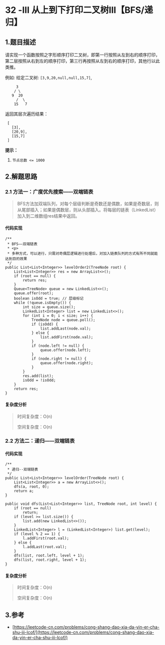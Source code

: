 # 32 -Ⅲ 从上到下打印二叉树Ⅲ【BFS/递归】

## 1.题目描述

请实现一个函数按照之字形顺序打印二叉树，即第一行按照从左到右的顺序打印，第二层按照从右到左的顺序打印，第三行再按照从左到右的顺序打印，其他行以此类推。

例如: 给定二叉树: `[3,9,20,null,null,15,7]`,

```text
     3
    / \
   9  20
     /  \
    15   7
```

返回其层次遍历结果：

```text
 [
   [3],
   [20,9],
   [15,7]
 ]
```

**提示：**

1. `节点总数 <= 1000`

## 2.解题思路

### 2.1 方法一：广度优先搜索——双端链表

> BFS方法加双端队列，对每个层级判断是奇数还是偶数，如果是奇数层，则从尾部插入；如果是偶数层，则从头部插入。将每层的链表（LinkedList）加入到二维数组res结果中返回。

#### 代码实现

```text
/**
 * BFS——双端链表
 * <p>
 * 多种方式，可以进行，只需对奇偶层逻辑进行处理后，对加入链表队列的方式有所不同就能达到目的效果
 */
public List<List<Integer>> levelOrder2(TreeNode root) {
    List<List<Integer>> res = new ArrayList<>();
    if (root == null) {
        return res;
    }
    Queue<TreeNode> queue = new LinkedList<>();
    queue.offer(root);
    boolean isOdd = true; // 层级标记
    while (!queue.isEmpty()) {
        int size = queue.size();
        LinkedList<Integer> list = new LinkedList<>();
        for (int i = 0; i < size; i++) {
            TreeNode node = queue.poll();
            if (isOdd) {
                list.addLast(node.val);
            } else {
                list.addFirst(node.val);
            }
            if (node.left != null) {
                queue.offer(node.left);
            }
            if (node.right != null) {
                queue.offer(node.right);
            }
        }
        res.add(list);
        isOdd = !isOdd;
    }
    return res;
}
```

#### 复杂度分析

> 时间复杂度：O\(n\)
>
> 空间复杂度：O\(n\)

### 2.2 方法二：递归——双端链表

#### 代码实现

```text
/**
 * 递归--双端链表
 */
public List<List<Integer>> levelOrder(TreeNode root) {
    List<List<Integer>> a = new ArrayList<>();
    dfs(a, root, 0);
    return a;
}

public void dfs(List<List<Integer>> list, TreeNode root, int level) {
    if (root == null)
        return;
    if (level >= list.size()) {
        list.add(new LinkedList<>());
    }
    LinkedList<Integer> l = (LinkedList<Integer>) list.get(level);
    if (level % 2 == 1) {
        l.addFirst(root.val);
    } else {
        l.addLast(root.val);
    }
    dfs(list, root.left, level + 1);
    dfs(list, root.right, level + 1);
}
```

#### 复杂度分析

> 时间复杂度：O\(n\)
>
> 空间复杂度：O\(n\)

## 3.参考

* [https://leetcode-cn.com/problems/cong-shang-dao-xia-da-yin-er-cha-shu-iii-lcof/](https://leetcode-cn.com/problems/cong-shang-dao-xia-da-yin-er-cha-shu-iii-lcof/)

